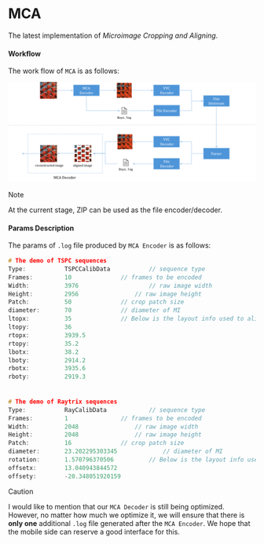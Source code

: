 # MCA
The latest implementation of *Microimage Cropping and Aligning*.



#### Workflow

The work flow of  `MCA`  is as follows:

![](./docs/MCA流程.png)

> [!NOTE]
>
> At the current stage, ZIP can be used as the file encoder/decoder.



#### Params Description

The params of  `.log`  file produced by  `MCA Encoder`  is as follows:

```c++
# The demo of TSPC sequences
Type:			TSPCCalibData			// sequence type
Frames:			10				// frames to be encoded
Width:			3976			        // raw image width
Height:			2956				// raw image height
Patch:			50				// crop patch size
diameter:		70				// diameter of MI
ltopx:			35				// Below is the layout info used to align image
ltopy:			36
rtopx:			3939.5
rtopy:			35.2
lbotx:			38.2
lboty:			2914.2
rbotx:			3935.6
rboty:			2919.3
    
    
# The demo of Raytrix sequences
Type:			RayCalibData			// sequence type
Frames:			1				// frames to be encoded
Width:			2048				// raw image width
Height:			2048				// raw image height
Patch:			16				// crop patch size
diameter:		23.202295303345		        // diameter of MI
rotation:		1.570796370506			// Below is the layout info used to align image
offsetx:		13.040943844572
offsety:		-20.348051920159
```

> [!CAUTION]
>
> I would like to mention that our  `MCA Decoder`  is still being optimized. However, no matter how much we optimize it, we will ensure that there is **only one** additional  `.log`  file generated after the  `MCA Encoder`.  We hope that the mobile side can reserve a good interface for this.


